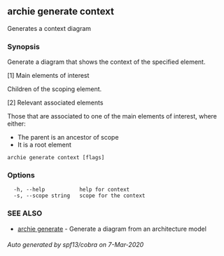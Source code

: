 ## archie generate context

Generates a context diagram

### Synopsis

Generate a diagram that shows the context of the specified element.

[1] Main elements of interest

Children of the scoping element.

[2] Relevant associated elements

Those that are associated to one of the main elements of interest, where either:
- The parent is an ancestor of scope
- It is a root element

```
archie generate context [flags]
```

### Options

```
  -h, --help           help for context
  -s, --scope string   scope for the context
```

### SEE ALSO

* [archie generate](archie_generate.md)	 - Generate a diagram from an architecture model

###### Auto generated by spf13/cobra on 7-Mar-2020
